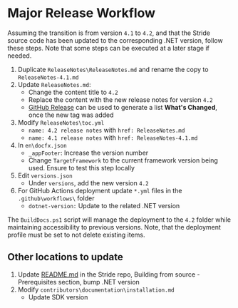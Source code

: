 # Major Release Workflow

Assuming the transition is from version `4.1` to `4.2`, and that the Stride source code has been updated to the corresponding .NET version, follow these steps. Note that some steps can be executed at a later stage if needed.

1. Duplicate `ReleaseNotes\ReleaseNotes.md` and rename the copy to `ReleaseNotes-4.1.md`
1. Update `ReleaseNotes.md`:
   - Change the content title to `4.2`
   - Replace the content with the new release notes for version `4.2`
   - [GitHub Release](https://github.com/stride3d/stride/releases) can be used to generate a list **What's Changed**, once the new tag was added
1. Modify `ReleaseNotes\toc.yml`
   - `name: 4.2 release notes` with `href: ReleaseNotes.md`
   - `name: 4.1 release notes` with `href: ReleaseNotes-4.1.md`
1. In `en\docfx.json`
   - `_appFooter`: Increase the version number
   - Change `TargetFramework` to the current framework version being used. Ensure to test this step locally
1. Edit `versions.json`
   - Under `versions`, add the new version `4.2`
1. For GitHub Actions deployment update `*.yml` files in the `.github\workflows\` folder
   - `dotnet-version:` Update to the related .NET version

The `BuildDocs.ps1` script will manage the deployment to the `4.2` folder while maintaining accessibility to previous versions. Note, that the deployment profile must be set to not delete existing items.

## Other locations to update

1. Update [README.md](https://github.com/stride3d/stride/blob/master/README.md) in the Stride repo, Building from source - Prerequisites section, bump .NET version
1. Modify `contributors\documentation\installation.md`
   - Update SDK version